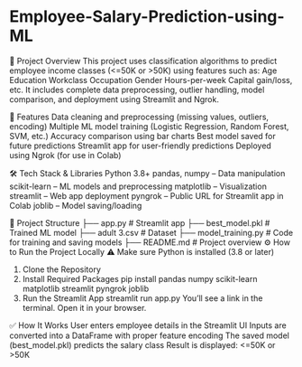 # Employee-Salary-Prediction-using-ML
📌 Project Overview
This project uses classification algorithms to predict employee income classes (<=50K or >50K) using features such as:
Age
Education
Workclass
Occupation
Gender
Hours-per-week
Capital gain/loss, etc.
It includes complete data preprocessing, outlier handling, model comparison, and deployment using Streamlit and Ngrok.

🚀 Features
Data cleaning and preprocessing (missing values, outliers, encoding)
Multiple ML model training (Logistic Regression, Random Forest, SVM, etc.)
Accuracy comparison using bar charts
Best model saved for future predictions
Streamlit app for user-friendly predictions
Deployed using Ngrok (for use in Colab)

🛠️ Tech Stack & Libraries
Python 3.8+
pandas, numpy – Data manipulation
scikit-learn – ML models and preprocessing
matplotlib – Visualization
streamlit – Web app deployment
pyngrok – Public URL for Streamlit app in Colab
joblib – Model saving/loading

📁 Project Structure
├── app.py               # Streamlit app
├── best_model.pkl       # Trained ML model
├── adult 3.csv          # Dataset
├── model_training.py    # Code for training and saving models
├── README.md            # Project overview
⚙️ How to Run the Project Locally
⚠️ Make sure Python is installed (3.8 or later)

1. Clone the Repository
2. Install Required Packages
pip install pandas numpy scikit-learn matplotlib streamlit pyngrok joblib
4. Run the Streamlit App
streamlit run app.py
You’ll see a link in the terminal. Open it in your browser.

✅ How It Works
User enters employee details in the Streamlit UI
Inputs are converted into a DataFrame with proper feature encoding
The saved model (best_model.pkl) predicts the salary class
Result is displayed: <=50K or >50K
